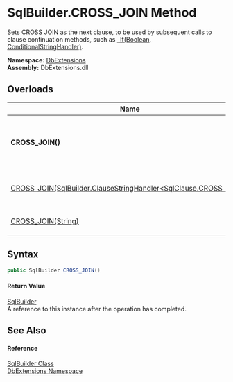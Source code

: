 SqlBuilder.CROSS_JOIN Method
============================
Sets CROSS JOIN as the next clause, to be used by subsequent calls to clause continuation methods, such as [_If(Boolean, ConditionalStringHandler)][1].
  
**Namespace:** [DbExtensions][2]  
**Assembly:** DbExtensions.dll

Overloads
---------

| Name                                                                     | Description                                                                                                                                             |
| ------------------------------------------------------------------------ | ------------------------------------------------------------------------------------------------------------------------------------------------------- |
| **CROSS_JOIN()**                                                         | Sets CROSS JOIN as the next clause, to be used by subsequent calls to clause continuation methods, such as [_If(Boolean, ConditionalStringHandler)][1]. |
| [CROSS_JOIN(SqlBuilder.ClauseStringHandler&lt;SqlClause.CROSS_JOIN>)][3] | Appends the CROSS JOIN clause using the provided interpolated string *handler*.                                                                         |
| [CROSS_JOIN(String)][4]                                                  | Appends the CROSS JOIN clause using the provided *text*.                                                                                                |


Syntax
------

```csharp
public SqlBuilder CROSS_JOIN()
```

#### Return Value
[SqlBuilder][5]  
A reference to this instance after the operation has completed.

See Also
--------

#### Reference
[SqlBuilder Class][5]  
[DbExtensions Namespace][2]  

[1]: _If.md
[2]: ../README.md
[3]: CROSS_JOIN_1.md
[4]: CROSS_JOIN_2.md
[5]: README.md